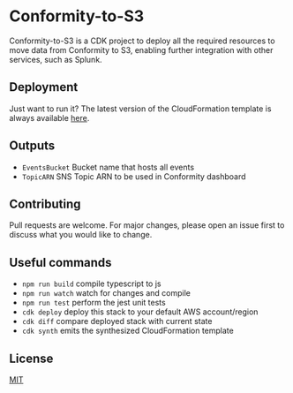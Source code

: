 # Conformity-to-S3

Conformity-to-S3 is a CDK project to deploy all the required resources to move data from Conformity to S3, enabling further integration with other services, such as Splunk.

## Deployment

Just want to run it? The latest version of the CloudFormation template is always available [here](https://github.com/raphabot/Conformity-to-S3/releases/latest/download/ConformityToS3Stack.template.json).

## Outputs

* `EventsBucket`   Bucket name that hosts all events
* `TopicARN`   SNS Topic ARN to be used in Conformity dashboard

## Contributing
Pull requests are welcome. For major changes, please open an issue first to discuss what you would like to change.

## Useful commands

 * `npm run build`   compile typescript to js
 * `npm run watch`   watch for changes and compile
 * `npm run test`    perform the jest unit tests
 * `cdk deploy`      deploy this stack to your default AWS account/region
 * `cdk diff`        compare deployed stack with current state
 * `cdk synth`       emits the synthesized CloudFormation template

## License
[MIT](https://choosealicense.com/licenses/mit/)